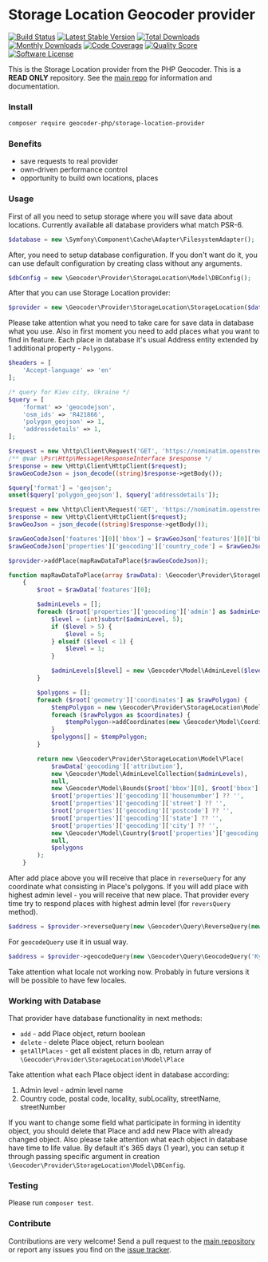 # Storage Location Geocoder provider
[![Build Status](https://travis-ci.org/geocoder-php/storage-location-provider.svg?branch=master)](http://travis-ci.org/geocoder-php/storage-location-provider)
[![Latest Stable Version](https://poser.pugx.org/geocoder-php/storage-location-provider/v/stable)](https://packagist.org/packages/geocoder-php/storage-location-provider)
[![Total Downloads](https://poser.pugx.org/geocoder-php/storage-location-provider/downloads)](https://packagist.org/packages/geocoder-php/storage-location-provider)
[![Monthly Downloads](https://poser.pugx.org/geocoder-php/storage-location-provider/d/monthly.png)](https://packagist.org/packages/geocoder-php/storage-location-provider)
[![Code Coverage](https://img.shields.io/scrutinizer/coverage/g/geocoder-php/storage-location-provider.svg?style=flat-square)](https://scrutinizer-ci.com/g/geocoder-php/storage-location-provider)
[![Quality Score](https://img.shields.io/scrutinizer/g/geocoder-php/storage-location-provider.svg?style=flat-square)](https://scrutinizer-ci.com/g/geocoder-php/storage-location-provider)
[![Software License](https://img.shields.io/badge/license-MIT-brightgreen.svg?style=flat-square)](LICENSE)

This is the Storage Location provider from the PHP Geocoder. This is a **READ ONLY** repository. See the
[main repo](https://github.com/geocoder-php/Geocoder) for information and documentation.

### Install

```bash
composer require geocoder-php/storage-location-provider
```

### Benefits

* save requests to real provider
* own-driven performance control
* opportunity to build own locations, places

### Usage

First of all you need to setup storage where you will save data about locations. Currently available all database providers what match PSR-6.

```php
$database = new \Symfony\Component\Cache\Adapter\FilesystemAdapter();
```

After, you need to setup database configuration. If you don't want do it, you can use default configuration by creating class without any arguments.

```php
$dbConfig = new \Geocoder\Provider\StorageLocation\Model\DBConfig();
```

After that you can use Storage Location provider:

```php
$provider = new \Geocoder\Provider\StorageLocation\StorageLocation($database, $dbConfig);
```

Please take attention what you need to take care for save data in database what you use. Also in first moment you need to add places what you want to find in feature. Each place in database it's usual Address entity extended by 1 additional property - `Polygons`.

```php
$headers = [
    'Accept-language' => 'en'
];

/* query for Kiev city, Ukraine */
$query = [
    'format' => 'geocodejson',
    'osm_ids' => 'R421866',
    'polygon_geojson' => 1,
    'addressdetails' => 1,
];

$request = new \http\Client\Request('GET', 'https://nominatim.openstreetmap.org/lookup?' . http_build_query($query), $headers);
/** @var \Psr\Http\Message\ResponseInterface $response */
$response = new \Http\Client\HttpClient($request);
$rawGeoCodeJson = json_decode((string)$response->getBody());

$query['format'] = 'geojson';
unset($query['polygon_geojson'], $query['addressdetails']);

$request = new \http\Client\Request('GET', 'https://nominatim.openstreetmap.org/lookup?' . http_build_query($query), $headers);
$response = new \Http\Client\HttpClient($request);
$rawGeoJson = json_decode((string)$response->getBody());

$rawGeoCodeJson['features'][0]['bbox'] = $rawGeoJson['features'][0]['bbox'];
$rawGeoCodeJson['properties']['geocoding']['country_code'] = $rawGeoJson['features'][0]['properties']['address']['country_code'];

$provider->addPlace(mapRawDataToPlace($rawGeoCodeJson));

function mapRawDataToPlace(array $rawData): \Geocoder\Provider\StorageLocation\Model\Place
    {
        $root = $rawData['features'][0];

        $adminLevels = [];
        foreach ($root['properties']['geocoding']['admin'] as $adminLevel => $name) {
            $level = (int)substr($adminLevel, 5);
            if ($level > 5) {
                $level = 5;
            } elseif ($level < 1) {
                $level = 1;
            }

            $adminLevels[$level] = new \Geocoder\Model\AdminLevel($level, $name);
        }

        $polygons = [];
        foreach ($root['geometry']['coordinates'] as $rawPolygon) {
            $tempPolygon = new \Geocoder\Provider\StorageLocation\Model\Polygon();
            foreach ($rawPolygon as $coordinates) {
                $tempPolygon->addCoordinates(new \Geocoder\Model\Coordinates($coordinates[1], $coordinates[0]));
            }
            $polygons[] = $tempPolygon;
        }

        return new \Geocoder\Provider\StorageLocation\Model\Place(
            $rawData['geocoding']['attribution'],
            new \Geocoder\Model\AdminLevelCollection($adminLevels),
            null,
            new \Geocoder\Model\Bounds($root['bbox'][0], $root['bbox'][1], $root['bbox'][2], $root['bbox'][3]),
            $root['properties']['geocoding']['housenumber'] ?? '',
            $root['properties']['geocoding']['street'] ?? '',
            $root['properties']['geocoding']['postcode'] ?? '',
            $root['properties']['geocoding']['state'] ?? '',
            $root['properties']['geocoding']['city'] ?? '',
            new \Geocoder\Model\Country($root['properties']['geocoding']['country'], $root['properties']['geocoding']['country_code']),
            null,
            $polygons
        );
    }
```

After add place above you will receive that place in `reverseQuery` for any coordinate what consisting in Place's polygons. If you will add place with highest admin level - you will receive that new place. That provider every time try to respond places with highest admin level (for `reversQuery` method).

```php
$address = $provider->reverseQuery(new \Geocoder\Query\ReverseQuery(new \Geocoder\Model\Coordinates(50.4422519, 30.5423135)));
```

For `geocodeQuery` use it in usual way.

```php
$address = $provider->geocodeQuery(new \Geocoder\Query\GeocodeQuery('Kyiv, Ukraine'));
```

Take attention what locale not working now. Probably in future versions it will be possible to have few locales.

### Working with Database

That provider have database functionality in next methods:
* `add` - add Place object, return boolean
* `delete` - delete Place object, return boolean
* `getAllPlaces` - get all existent places in db, return array of `\Geocoder\Provider\StorageLocation\Model\Place`

Take attention what each Place object ident in database according:
1. Admin level - admin level name
2. Country code, postal code, locality, subLocality, streetName, streetNumber

If you want to change some field what participate in forming in identity object, you should delete that Place and add new Place with already changed object. Also please take attention what each object in database have time to life value. By default it's 365 days (1 year), you can setup it through passing specific argument in creation `\Geocoder\Provider\StorageLocation\Model\DBConfig`.

### Testing

Please run `composer test`.

### Contribute

Contributions are very welcome! Send a pull request to the [main repository](https://github.com/geocoder-php/Geocoder) or
report any issues you find on the [issue tracker](https://github.com/geocoder-php/Geocoder/issues).
